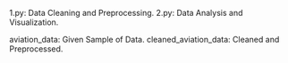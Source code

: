 1.py: Data Cleaning and Preprocessing.
2.py: Data Analysis and Visualization.

aviation_data: Given Sample of Data.
cleaned_aviation_data: Cleaned and Preprocessed.
